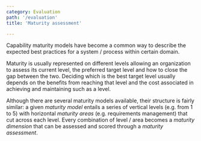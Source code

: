 ```yaml
---
category: Evaluation
path: '/evaluation'
title: 'Maturity assessment'

---
```


Capability maturity models have become a common way to describe the expected best practices for a system / process 
within certain domain.

Maturity is usually represented on different levels allowing an organization to assess its current level,
the preferred target level and how to close the gap between the two. Deciding which is the best target level
usually depends on the benefits from reaching that level and the cost associated in achieving and maintaining
such as a level.

Although there are several maturity models available, their structure is fairly similar: a given _maturity model_
entails a series of vertical levels (e.g. from 1 to 5) with horizontal _maturity areas_ (e.g. requirements management)
that cut across each level. Every combination of level / area becomes a _maturity dimension_ that can be assessed 
and scored through a _maturity assessment_.
